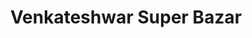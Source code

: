 ---
title: "Venkateshwar Super Bazar"
url: /kalaburagi/venkateshwar-super-bazar/
shop: Supermarkt
---